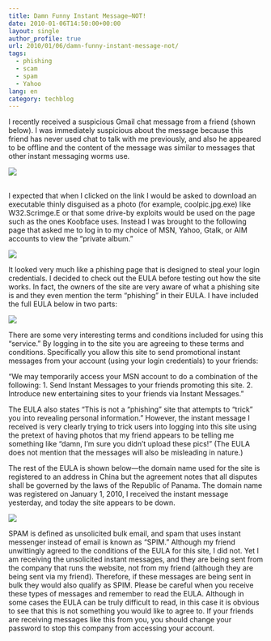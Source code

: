 ```yaml
---
title: Damn Funny Instant Message—NOT!
date: 2010-01-06T14:50:00+00:00
layout: single
author_profile: true
url: 2010/01/06/damn-funny-instant-message-not/
tags:
  - phishing
  - scam
  - spam
  - Yahoo
lang: en
category: techblog
---
```

I recently received a suspicious Gmail chat message from a friend (shown below). I was immediately suspicious about the message because this friend has never used chat to talk with me previously, and also he appeared to be offline and the content of the message was similar to messages that other instant messaging worms use.

<div>
  <a href="http://4.bp.blogspot.com/_vaUVXcmC3OI/S0SbVCdFZzI/AAAAAAAAAko/1CX_1CRKNkc/s1600-h/IM_2.jpg" imageanchor="1"><img border="0" src="http://4.bp.blogspot.com/_vaUVXcmC3OI/S0SbVCdFZzI/AAAAAAAAAko/1CX_1CRKNkc/s640/IM_2.jpg" /></a>
</div>

<a name="more"></a>  
I expected that when I clicked on the link I would be asked to download an executable thinly disguised as a photo (for example, coolpic.jpg.exe) like W32.Scrimge.E or that some drive-by exploits would be used on the page such as the ones Koobface uses. Instead I was brought to the following page that asked me to log in to my choice of MSN, Yahoo, Gtalk, or AIM accounts to view the “private album.”

<div>
  <a href="http://2.bp.blogspot.com/_vaUVXcmC3OI/S0SbcTjyJoI/AAAAAAAAAkw/NHibY2t8bec/s1600-h/IM_Spam_2.jpg" imageanchor="1"><img border="0" src="http://2.bp.blogspot.com/_vaUVXcmC3OI/S0SbcTjyJoI/AAAAAAAAAkw/NHibY2t8bec/s640/IM_Spam_2.jpg" /></a>
</div>

It looked very much like a phishing page that is designed to steal your login credentials. I decided to check out the EULA before testing out how the site works. In fact, the owners of the site are very aware of what a phishing site is and they even mention the term “phishing” in their EULA. I have included the full EULA below in two parts:

<div>
  <a href="http://3.bp.blogspot.com/_vaUVXcmC3OI/S0SbhYVTqiI/AAAAAAAAAk4/E6VoEC9oybI/s1600-h/Eula1_2.jpg" imageanchor="1"><img border="0" src="http://3.bp.blogspot.com/_vaUVXcmC3OI/S0SbhYVTqiI/AAAAAAAAAk4/E6VoEC9oybI/s640/Eula1_2.jpg" /></a>
</div>

There are some very interesting terms and conditions included for using this “service.” By logging in to the site you are agreeing to these terms and conditions. Specifically you allow this site to send promotional instant messages from your account (using your login credentials) to your friends:

“We may temporarily access your MSN account to do a combination of the following: 1. Send Instant Messages to your friends promoting this site. 2. Introduce new entertaining sites to your friends via Instant Messages.”

The EULA also states “This is not a “phishing” site that attempts to “trick” you into revealing personal information.” However, the instant message I received is very clearly trying to trick users into logging into this site using the pretext of having photos that my friend appears to be telling me something like “damn, I’m sure you didn’t upload these pics!” (The EULA does not mention that the messages will also be misleading in nature.)

The rest of the EULA is shown below—the domain name used for the site is registered to an address in China but the agreement notes that all disputes shall be governed by the laws of the Republic of Panama. The domain name was registered on January 1, 2010, I received the instant message yesterday, and today the site appears to be down.

<div>
  <a href="http://2.bp.blogspot.com/_vaUVXcmC3OI/S0SblNPPlFI/AAAAAAAAAlA/2vFP9aMRiwA/s1600-h/Eula2_2.jpg" imageanchor="1"><img border="0" src="http://2.bp.blogspot.com/_vaUVXcmC3OI/S0SblNPPlFI/AAAAAAAAAlA/2vFP9aMRiwA/s640/Eula2_2.jpg" /></a>
</div>

SPAM is defined as unsolicited bulk email, and spam that uses instant messenger instead of email is known as “SPIM.” Although my friend unwittingly agreed to the conditions of the EULA for this site, I did not. Yet I am receiving the unsolicited instant messages, and they are being sent from the company that runs the website, not from my friend (although they are being sent via my friend). Therefore, if these messages are being sent in bulk they would also qualify as SPIM. Please be careful when you receive these types of messages and remember to read the EULA. Although in some cases the EULA can be truly difficult to read, in this case it is obvious to see that this is not something you would like to agree to. If your friends are receiving messages like this from you, you should change your password to stop this company from accessing your account.